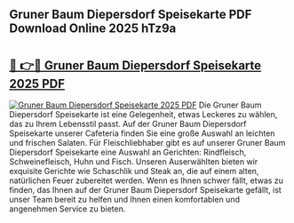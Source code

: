 ## Gruner Baum Diepersdorf Speisekarte PDF Download Online 2025 hTz9a

# <h2><a href="http://gca9goq.nevu.top/?p=Gruner+Baum+Diepersdorf+Speisekarte">🔗 👉🔴 Gruner Baum Diepersdorf Speisekarte 2025 PDF</a></h2>

[![Gruner Baum Diepersdorf Speisekarte 2025 PDF](https://i.imgur.com/dBaPXMq.png)](http://gca9goq.nevu.top/?p=Gruner+Baum+Diepersdorf+Speisekarte)
Die Gruner Baum Diepersdorf Speisekarte ist eine Gelegenheit, etwas Leckeres zu wählen, das zu Ihrem Lebensstil passt. Auf der Gruner Baum Diepersdorf Speisekarte unserer Cafeteria finden Sie eine große Auswahl an leichten und frischen Salaten. Für Fleischliebhaber gibt es auf unserer Gruner Baum Diepersdorf Speisekarte eine Auswahl an Gerichten: Rindfleisch, Schweinefleisch, Huhn und Fisch. Unseren Auserwählten bieten wir exquisite Gerichte wie Schaschlik und Steak an, die auf einem alten, natürlichen Feuer zubereitet werden. Wenn es Ihnen schwer fällt, etwas zu finden, das Ihnen auf der Gruner Baum Diepersdorf Speisekarte gefällt, ist unser Team bereit zu helfen und Ihnen einen komfortablen und angenehmen Service zu bieten.
